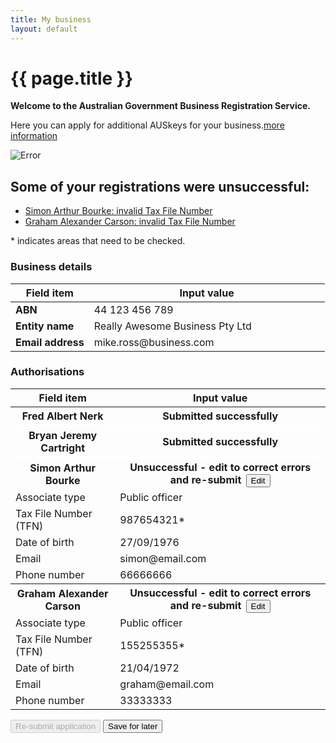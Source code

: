 ```yaml
---
title: My business
layout: default
---
```

<style>
	.result-cell h3 {
		margin: 1em 0 0 0;
	}
	
	h3 em, td em {
		font-weight: normal;
		font-size: 70%;
	}
	
	.cell-icon {
		text-align: center;
	}
	
	.cell-icon img {
		padding: inherit;
	}
	
	.orange {
		color: #ef5a28;
	}
	.red {
		color: #ef0000;
	}
	.green {
		color: #009900;
	}
	.blue {
		color: #3c86c4
	}
	.cell-icon span.fa {
		font-size: 1.5em;
		vertical-align: middle;
	}
	
	.cell-icon span.fa-check-circle {
		font-size: 1.8em;
	}
	
	ul.reg-list > li {
		list-style: none;
	}
	
	table tr td span.fa,
	ul > li span.fa {
	}
	
	table tr td.top {
		vertical-align: top;
	}
	
	td ul {
		margin: 0;
		margin-left: -40px;
	}
	
	ul.reg-list > li span.fa-plus {
		vertical-align: middle;
	}
	
	.bold {
		font-weight: bold;
	}

	button.ico-edit {
		margin-left: 3px;
	}
	
	.input-percent {
		width: 60px !important;
	}
	
	.dashboard-container caption .app-status {
		font-size: 80%;
		margin-top: .5em;
		width: 80%;
	}

	.retrieve {
		display: none;
	}

	table tbody:nth-of-type(n+2) tr:first-child td {
		border-top: 4px solid #e7e7e7;
	}
	
	button span.fa-user {
		margin-right: 10px;
		font-size: 125%;
	}
	button.ico-remove {
		float: right;
		font-size: 1rem !important;
		color: #fff;
		padding: 7px !important;
		padding-left: 30px !important;
		margin-left: 2px;
		font-weight: normal !important;
		background: url(../img/sprite-trash.png) 2px 2px no-repeat #444;
		background-size: 25px;
		border-radius: 25px;
		border-color: #999;		
	}
	
	button.ico-remove:hover, button.ico-remove:focus {
		background: url(../img/sprite-trash.png) 2px 2px no-repeat #000;
		background-size: 25px;
	}
	
	#registrations {
		position: relative;
	}
	
	#rego-select {
		width:320px;
		background-color: #eee;
	}
	
	span.select-spinner:before {
		position: absolute;
		content: url('{{ site.baseurl }}/img/ajax-loader.gif');
		left: -25px;
		top: 18px;
	}
	
	#ass1 tr th,
	#ass4 tr th {
		border-bottom: 3px solid #fff;
	}

</style>
<h1 id="heading" tabindex="-1">{{ page.title }}</h1>
<div class="confirmation">
	<div id="main">
		<p class="intro"><strong>Welcome to the Australian Government Business Registration Service.</strong></p>
		<p>Here you can apply for additional AUSkeys for your business.<a class="cd-btn help" href="#"><span>more information</span></a></p>
		<div id="validationSummary" class="validation-summary-errors validation-container clearfix" data-valmsg-summary="true">
    <div class="grid-row">
        <div class="validation-summary-icon">
            <img src="{{ site.baseurl }}/img/ico-alert-red.png" alt="Error">
        </div>
        <div class="validation-message">
            <h2><a id="validationSummaryAnchor" tabindex="-1">Some of your registrations were unsuccessful:</a>
            </h2>
            <ul class="validation-message-errors">
				<li><a href="javascript:scrollToAndFocus('#ass2');">Simon Arthur Bourke: invalid Tax File Number</a></li>
				<li><a href="javascript:scrollToAndFocus('#ass3');">Graham Alexander Carson: invalid Tax File Number</a></li>
            </ul>
            <p><span class="validation-red">*</span> indicates areas that need to be checked.</p>
        </div>
    </div>
</div>
		<h3>Business details</h3>
		<table id="business-details">
			<thead class="visuallyhidden">
				<tr>
					<th>Field item</th>
					<th>Input value</th>
				</tr>
			</thead>
			<tbody>
				<tr>
					<td width="25%" class="field-name bold">ABN</td>
					<td width="75%" class="input-value">44 123 456 789</td>
				</tr>
				<tr>
					<td class="field-name bold">Entity name</td>
					<td class="input-value">Really Awesome Business Pty Ltd</td>
				</tr>
				<tr>
					<td class="field-name bold">Email address</td>
					<td class="input-value">
						<p style="margin: 0">mike.ross@business.com</p>
					</td>
				</tr>
			</tbody>
		</table>
		<div id="authorisations">
			<h3>Authorisations</h3>
			<div>
				<p id="none-added" style="display: none;">None added</p>
				<div id="auth-display" class="margin-top-075">
					<table class="margin-bottom-075">
						<thead class="visuallyhidden">
							<tr>
								<th>Field item</th>
								<th>Input value</th>
							</tr>
						</thead>
						<tbody id="ass1">
							<tr>
								<th style="vertical-align: middle"><span class="fa fa-user blue"></span> Fred Albert Nerk</th>
								<th>
									<span class="fa fa-check green"></span> Submitted successfully
								</th>
							</tr>
						</tbody>
						<tbody id="ass4">
							<tr>
								<th style="vertical-align: middle"><span class="fa fa-user blue"></span> Bryan Jeremy Cartright</th>
								<th>
									<span class="fa fa-check green"></span> Submitted successfully
								</th>
							</tr>
						</tbody>
						<tbody id="ass2">
							<tr>
								<th style="vertical-align: middle"><span class="fa fa-user blue"></span> Simon Arthur Bourke</th>
								<th id="update-status">
									<span id="status-icon" class="fa fa-times red"></span> <span id="status-text">Unsuccessful - edit to correct errors and re-submit</span> <button type="button" id="edit-auth" class="btn btn-default ico-edit">Edit</button>
								</th>
							</tr>
							<tr>
								<td class="field-name">Associate type</td>
								<td class="input-value">Public officer</td>
							</tr>
							<tr>
								<td class="field-name">Tax File Number (TFN)</td>
								<td class="input-value">987654321<span id="reg-issue" class="validation-red">*</span></td>
							</tr>
							<tr>
								<td class="field-name">Date of birth</td>
								<td class="input-value">27/09/1976</td>
							</tr>
							<tr>
								<td class="field-name">Email</td>
								<td class="input-value">simon@email.com</td>
							</tr>
							<tr>
								<td class="field-name">Phone number</td>
								<td class="input-value">66666666</td>
							</tr>
						</tbody>
						<tbody id="ass3">
							<tr>
								<th style="vertical-align: middle"><span class="fa fa-user blue"></span> Graham Alexander Carson</th>
								<th>
									<span class="fa fa-times red"></span> Unsuccessful - edit to correct errors and re-submit <button type="button" id="edit-auth" class="btn btn-default ico-edit">Edit</button>
								</th>
							</tr>
							<tr>
								<td class="field-name">Associate type</td>
								<td class="input-value">Public officer</td>
							</tr>
							<tr>
								<td class="field-name">Tax File Number (TFN)</td>
								<td class="input-value">155255355<span class="validation-red">*</span></td>
							</tr>
							<tr>
								<td class="field-name">Date of birth</td>
								<td class="input-value">21/04/1972</td>
							</tr>
							<tr>
								<td class="field-name">Email</td>
								<td class="input-value">graham@email.com</td>
							</tr>
							<tr>
								<td class="field-name">Phone number</td>
								<td class="input-value">33333333</td>
							</tr>
						</tbody>
					</table>
				</div>
			</div>
		</div>
		<div id="declaration" style="display: none;">
			<h3 class="larger">Declaration</h3>
			<p>Please complete the declaration below to submit your changes.</p>
			<div id="ajax-container-for-declaration">
				<div class="declaration-wrapper margin-top-075">
					<div id="declaration-text" class="grid-row">
						<fieldset id="auskey-declaration" class="custom-controls">
							<legend class="larger no-padding">AUSkey</legend>
							<p>
								<input data-val="true" data-val-required="The AUSKeyCheckBox field is required." id="AUSKeyCheckBox" name="AUSKeyCheckBox" type="checkbox" value="true"><input name="AUSKeyCheckBox" type="hidden" value="false">
								<label id="ato-auskey-check" for="AUSKeyCheckBox">The person identified as an associate is eligible for an AUSKey and I declare that:
								<span class="dot-point">I am authorised to make this application on behalf of the Business.</span><br>
								<span class="dot-point">This application is for an AUSKey to be held for that business.</span><br>
								<span class="dot-point">I understand the terms and conditions associated with that AUSkey.</span><br>
								<span class="dot-point">Notices about this AUSkey application and that AUSkey may be sent to the email address recorded for the business on the ABR.</span> </label>
							</p>
						</fieldset>
					</div>
					<div class="grid-row">
						<h3>Privacy</h3>
						<p>The information provided to ASIC <span class="addition">, the ABR and the ATO</span> in this form may include personal information. Please refer to the <a href="http://www.asic.gov.au/privacy" target="_blank">ASIC privacy policy <span class="visuallyhidden">(opens in new window)</span></a>, the <a href="https://abr.gov.au/General-information/Privacy/Privacy---abr-gov-au-website" target="_blank">ABR privacy policy <span class="visuallyhidden">(opens in new window)</span></a> for more information about how we handle your personal information, your rights to seek access to and correct personal information, and to complain about breaches of privacy.</p>
					</div>
				</div>
			</div>
		</div>
		<div class="controls-container margin-top-075">
			<div class="controls-content">
				<button class="btn btn-default next" id="next-cd-btn" type="button" onclick="location.href='dashboard?type=auskey'" disabled>Re-submit application</button>
				<button class="btn" type="button" onclick="location.href='dashboard?action=save&type=auskey'">Save for later</button>
			</div>
		</div>
	</div>
</div>
<div id="associate-form" style="display: none;">
	<fieldset id="Associates_PersonAssociate_Roles">
		<legend class="has-help larger">Associate details</legend>
		<div class="grid-row">
			<div class="col4">
				<label class="input-right" for="associate-type">Associate type</label>
			</div>
			<div class="col7">
				<select id="associate-type">
					<option value="">--- please select ---</option>
					<option>Trustee</option>
					<option selected>Public officer</option>
					<option>Director</option>
					<option>Partner</option>
					<option>Office bearer of a club / association</option>
				</select>
			</div>
		</div>
		<div class="grid-row">
			<div class="col4">
				<label class="input-right" for="Associates_PersonAssociate_GivenName">Given name</label>
			</div>
			<div class="col8 last">
				<input id="Associates_PersonAssociate_GivenName" name="Associates.PersonAssociate.GivenName" type="text" value="Simon"> 
				
			</div>
		</div>

		<div class="grid-row">
			<div class="col4">
				<label class="input-right" for="Associates_PersonAssociate_OtherName">Other given name <span class="field-note optional">(optional)</span></label>
			</div>
			<div class="col8 last">
				<input id="Associates_PersonAssociate_OtherName" name="Associates.PersonAssociate.OtherName" type="text" value="Arthur"> 
				
			</div>
		</div>

		<div class="grid-row">
			<div class="col4">
				<label class="input-right" for="Associates_PersonAssociate_FamilyName">Family name</label>
			</div>
			<div class="col8 last">
				<input id="Associates_PersonAssociate_FamilyName" name="Associates.PersonAssociate.FamilyName" type="text" value="Bourke"> 
				
			</div>
		</div>

		<div class="grid-row">
			<div class="col4">
				<label class="input-right" for="Associates_PersonAssociate_TaxFileNumber">Tax File Number <span class="field-note optional">(optional)</span></label>
			</div>
			<div class="col8 last">
				<input id="Associates_PersonAssociate_TaxFileNumber" name="Associates.PersonAssociate.TaxFileNumber" type="number" value="987654321"> <a class="cd-btn help" href="#help-businessdetailspersondetailstaxfilenumber"><span>Help - Tax File Number (TFN)</span></a>
				
			</div>
		</div>

		<div class="grid-row">
			<div class="col4">
				<label class="input-right" for="Associates_PersonAssociate_DateOfBirth">Date of birth</label>
			</div>
			<div class="col8 last">
				<input class="date hasDatepicker" data-val="true" data-val-date="The field DateOfBirth must be a date." id="Associates_PersonAssociate_DateOfBirth" name="Associates.PersonAssociate.DateOfBirth" type="text" value="27/09/1976"><button type="button" class="ui-datepicker-trigger"><span class="fa fa-calendar"></span></button>                    
			</div>
		</div>
		<div class="grid-row">
			<div class="col4">
				<label class="input-right" for="ContactDetails_Email">Email</label>
			</div>
			<div class="col8 last">
				<input id="ContactDetails_Email" name="ContactDetails.Email" type="email" value="simon@email.com"> <a class="cd-btn help" href="#help-companydetailscontactdetailsemail"><span>Help - Email address</span></a>
				
			</div>
		</div>
		<div class="grid-row">
			<div class="col4">
				<label class="input-right" for="AuthorisedContacts_AuthorisedContact_BusinessHoursPhone">Phone number</label>
			</div>
			<div class="col8 last">
				<input id="AuthorisedContacts_AuthorisedContact_BusinessHoursPhone" name="AuthorisedContacts.AuthorisedContact.BusinessHoursPhone" type="text" value="66666666"> 
				
			</div>
		</div>
		
	</fieldset>
	<div class="controls-content margin-bottom">
		<button class="btn btn-default ajax-button" id="update-person" type="button">Update</button>
		<button class="btn cancel ajax-button" type="button" id="cancel-assoc">Cancel</button>
	</div>
</div>
<script src="{{ site.baseurl }}/scripts/vadialog.js"></script> 

<script src="{{ site.baseurl }}/scripts/jquery.blockUI.js"></script>
<script type="text/javascript">
	function scrollToAndFocus(id) {
		scrollToTargetElement(id);
		var target = $(id);
		if (target) {
			target.focus();
		}
	}
	
	$(document).ready(function () {
	
		//$("#business-details").block({
		//	message: '<p id="loading-status" role="progressbar" aria-valuetext="loading">Retrieving ABN details <img class="loading-ellipsis" src="{{ site.baseurl }}/img/ellipsis.gif" /></p>',
		//	css: {
		//		padding: "10px"
		//	},
		//	overlayCSS: {
		//		backgroundColor: '#bbb',
		//		borderRadius: '10px'
		//	}
		//});
		
		$("footer").hide();
		
		$("#update-person").click(function() {
			$("#status-icon").removeClass("red").addClass("orange").removeClass("fa-times").addClass("fa-plus");
			$("#status-text").html("edited - ready to re-submit");
			$("#reg-issue").hide();
			$("#associate-form").hide();
			$("#declaration").show();
			$("#main").show();
		});
		
		
		$("#rego-select").change(function(){
			if ($(this).val() == "")
				$("#btn-apply").attr("disabled", true);
			else
				$("#btn-apply").removeAttr("disabled");
		});
		
		$("#btn-apply").click(function() {
			switch ($("#rego-select").val()) {
				case "gst":
					$("#main").hide();
					$("#gst-form").show('fast');
					break;
				case "payg":
					$("#main").hide();
					$("#payg-form").show('fast');
					break;
			}
		});

		$("#btn-add-auth, #edit-auth").click(function() {
			$("#main").hide();
			$("#associate-form").show('fast');
		});
		

		$("#AUSKeyCheckBox").click(function() {
			if ($(this).is(":checked")) {
				$("#next-cd-btn").removeAttr("disabled");
			} else {
				$("#next-cd-btn").attr("disabled", true);
			}
		});
		
		$("#add-person, #cancel-assoc").click(function() {
			$("#associate-form").hide();
			$("#none-added").hide();
			$("#auth-display").show();
			$("#contacts").show();
			$("#declaration").show();
			$("#auskey-declaration").show();
			$("#main").show();
			$("#auth-display table tbody:hidden").first().show();
			scrollToAndFocus("#authorisations");
		});
		
		$("#remove-ass1").click(function() {
			visionaustralia.closeDialog("dialogThree");
			$("#ass1").hide();
			if (!$("#ass2").is(":visible")) {
				$("#none-added").show();
				$("#contacts").hide();
				$("#auth-display").hide();
				if ($("#no-regos-added").is(":visible")) {
					$("#declaration").hide();
				}
				$("#auskey-declaration").hide();
				$("#main").show();
			}
		});
		
		$("#remove-ass2").click(function() {
			visionaustralia.closeDialog("dialogFour");
			$("#ass2").hide();
			if (!$("#ass1").is(":visible")) {
				$("#none-added").show();
				$("#contacts").hide();
				$("#auth-display").hide();
				if ($("#no-regos-added").is(":visible")) {
					$("#declaration").hide();
				}
				$("#auskey-declaration").hide();
				$("#main").show();
			}
		});
	});

	/* Drop down settings menu */
	$("nav").accessibleMegaMenu({
		/* prefix for generated unique id attributes, which are required to indicate aria-owns, aria-controls and aria-labelledby */
		uuidPrefix: "accessible-megamenu",
		/* css class used to define the megamenu styling */
		menuClass: "nav-menu",
		/* css class for a top-level navigation item in the megamenu */
		topNavItemClass: "nav-item",
		/* css class for a megamenu panel */
		panelClass: "sub-nav",
		/* css class for a group of items within a megamenu panel */
		panelGroupClass: "sub-nav-group",
		/* css class for the hover state */
		hoverClass: "hover",
		/* css class for the focus state */
		focusClass: "focus",
		/* css class for the open state */
		openClass: "open"
	});
	
</script>

